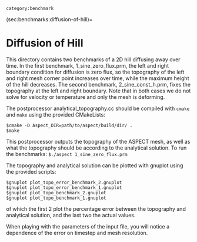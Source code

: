 ```{tags}
category:benchmark
```

(sec:benchmarks:diffusion-of-hill)=
# Diffusion of Hill

This directory contains two benchmarks of a 2D hill diffusing away
over time. In the first benchmark, 1_sine_zero_flux.prm, the left
and right boundary condition for diffusion is zero flux, so the
topography of the left and right mesh corner point increases
over time, while the maximum height of the hill decreases.
The second benchmark, 2_sine_const_h.prm, fixes the topography
at the left and right boundary.
Note that in both cases we do not solve for velocity or temperature
and only the mesh is deforming.

The postprocessor analytical_topography.cc should be compiled
with `cmake` and `make` using the provided CMakeLists:
```
$cmake -D Aspect_DIR=path/to/aspect/build/dir/ .
$make
```
This postprocessor outputs the topography
of the ASPECT mesh, as well as what the topography should be
according to the analytical solution. To run the benchmarks:
`$./aspect 1_sine_zero_flux.prm`

The topography and analytical solution can be plotted with gnuplot
using the provided scripts:
```
$gnuplot plot_topo_error_benchmark_2.gnuplot
$gnuplot plot_topo_error_benchmark_1.gnuplot
$gnuplot plot_topo_benchmark_2.gnuplot
$gnuplot plot_topo_benchmark_1.gnuplot
```
of which the first 2 plot the percentage error between the topography
and analytical solution, and the last two the actual values.

When playing with the parameters of the input file, you will notice
a dependence of the error on timestep and mesh resolution.
